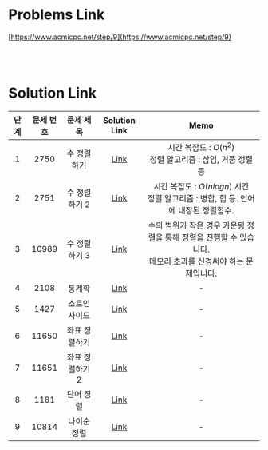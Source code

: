 # Problems Link

[https://www.acmicpc.net/step/9](https://www.acmicpc.net/step/9)

<br><br>

# Solution Link

| 단계 | 문제 번호 |    문제 제목    |               Solution Link                |                                                      Memo                                                      |
| :--: | :-------: | :-------------: | :----------------------------------------: | :------------------------------------------------------------------------------------------------------------: |
|  1   |   2750    |   수 정렬하기   |   [Link](../Solutions/2750_수_정렬하기)    |                         시간 복잡도 : $O(n^2)$ <br> 정렬 알고리즘 : 삽입, 거품 정렬 등                         |
|  2   |   2751    |  수 정렬하기 2  |  [Link](../Solutions/2750_수_정렬하기_2)   |            시간 복잡도 : $O(nlogn)$ 시간 <br> 정렬 알고리즘 : 병합, 힙 등. 언어에 내장된 정렬함수.             |
|  3   |   10989   |  수 정렬하기 3  |  [Link](../Solutions/10989_수_정렬하기_3)  | 수의 범위가 작은 경우 카운팅 정렬을 통해 정렬을 진행할 수 있습니다.<br>메모리 초과를 신경써야 하는 문제입니다. |
|  4   |   2108    |     통계학      |      [Link](../Solutions/2108_통계학)      |                                                       -                                                        |
|  5   |   1427    |  소트인사이드   |   [Link](../Solutions/1427_소트인사이드)   |                                                       -                                                        |
|  6   |   11650   |  좌표 정렬하기  |  [Link](../Solutions/11650_좌표_정렬하기)  |                                                       -                                                        |
|  7   |   11651   | 좌표 정렬하기 2 | [Link](../Solutions/11651_좌표_정렬하기_2) |                                                       -                                                        |
|  8   |   1181    |    단어 정렬    |    [Link](../Solutions/1181_단어_정렬)     |                                                       -                                                        |
|  9   |   10814   |   나이순 정렬   |   [Link](../Solutions/10814_나이순_정렬)   |                                                       -                                                        |
